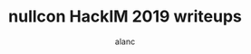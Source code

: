 ---
title: nullcon HackIM 2019 writeups
external_url: https://tcode2k16.github.io/blog/posts/2019-02-03-nullcon-hackim-writeup
author: alanc
---